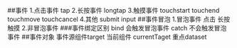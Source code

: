 ##事件
	1.点击事件 tap
	2.长按事件 longtap
	3.触摸事件 touchstart touchend touchmove touchcancel
	4.其他 submit input
##事件冒泡
	1.冒泡事件
		点击 长按 触摸
	2.非冒泡事件
###事件绑定区别
	bind 会触发冒泡事件
	catch 不会触发冒泡事件
##事件对象
	事件源组件target
	当前组件 currentTaget 重点dataset